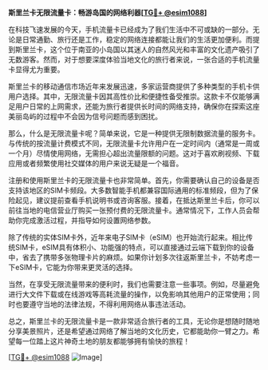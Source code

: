 **斯里兰卡无限流量卡：畅游岛国的网络利器[[TG💪+ @esim1088](https://t.me/s/esim1088)]**

在科技飞速发展的今天，手机流量卡已经成为了我们生活中不可或缺的一部分。无论是日常通勤、旅行还是工作，稳定的网络连接都能让我们的生活更加便利。而提到斯里兰卡，这个位于南亚的小岛国以其迷人的自然风光和丰富的文化遗产吸引了无数游客。然而，对于想要深度体验当地文化的旅行者来说，一张合适的手机流量卡显得尤为重要。

斯里兰卡的移动通信市场近年来发展迅速，多家运营商提供了多种类型的手机卡供用户选择。其中，无限流量卡因其高性价比和便捷性备受推崇。这款卡不仅能够满足用户日常的上网需求，还能为旅行者提供长时间的网络支持，确保你在探索这座美丽岛屿的过程中不会因为信号问题而感到困扰。

那么，什么是无限流量卡呢？简单来说，它是一种提供无限制数据流量的服务卡。与传统的按流量计费模式不同，无限流量卡允许用户在一定时间内（通常是一周或一个月）尽情使用网络，无需担心超出流量限额的问题。这对于喜欢刷视频、下载应用或者频繁使用社交媒体的用户来说无疑是一个福音。

注册和使用斯里兰卡的无限流量卡也非常简单。首先，你需要确认自己的设备是否支持该地区的SIM卡频段。大多数智能手机都兼容国际通用的标准频段，但为了保险起见，建议提前查看手机说明书或咨询客服。接着，在抵达斯里兰卡后，你可以前往当地的电信营业厅购买一张预付费的无限流量卡。通常情况下，工作人员会帮助你完成激活过程，并指导如何设置网络参数。

除了传统的实体SIM卡外，近年来电子SIM卡（eSIM）也开始流行起来。相比传统SIM卡，eSIM具有体积小、功能强的特点，可以直接通过云端下载到你的设备中，省去了携带多张物理卡片的麻烦。如果你计划多次往返斯里兰卡，不妨考虑一下eSIM卡，它能为你带来更灵活的选择。

当然，在享受无限流量带来的便利时，我们也需要注意一些事项。例如，尽量避免进行大文件下载或在线游戏等高耗流量的操作，以免影响其他用户的正常使用；同时也要遵守当地的法律法规，不得利用网络从事违法活动。

总之，斯里兰卡的无限流量卡是一款非常适合旅行者的工具，无论你是想随时随地分享美景照片，还是希望通过网络了解当地的文化历史，它都能助你一臂之力。希望每一位踏上这片神奇土地的朋友都能够拥有愉快的旅程！

[[TG💪+ @esim1088](https://t.me/s/esim1088) ![Image](https://i.postimg.cc/4NQfJmqS/Snipaste-2025-05-13-00-14-12.png)]